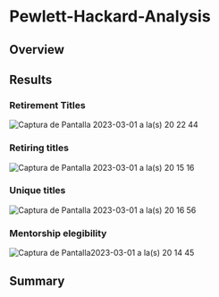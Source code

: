 # Pewlett-Hackard-Analysis

## Overview

## Results

### Retirement Titles

![Captura de Pantalla 2023-03-01 a la(s) 20 22 44](https://user-images.githubusercontent.com/114015620/222314509-562a5410-c4d8-4e41-ac67-e0551d3f7052.png)


### Retiring titles

![Captura de Pantalla 2023-03-01 a la(s) 20 15 16](https://user-images.githubusercontent.com/114015620/222313445-c9c8e451-c3b4-43cd-9fb5-6f9655927610.png)

### Unique titles

![Captura de Pantalla 2023-03-01 a la(s) 20 16 56](https://user-images.githubusercontent.com/114015620/222313708-75c0d2e6-cb6d-42d0-a583-b002b4c1ba63.png)

### Mentorship elegibility 
![Captura de Pantalla2023-03-01 a la(s) 20 14 45](https://user-images.githubusercontent.com/114015620/222313361-2027a9f2-752c-4e1f-8c35-5045668cca81.png)


## Summary
